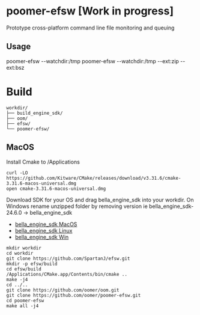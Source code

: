 # poomer-efsw [Work in progress]
Prototype cross-platform command line file monitoring and queuing

## Usage

poomer-efsw --watchdir:/tmp
poomer-efsw --watchdir:/tmp --ext:zip --ext:bsz


# Build 
```
workdir/
├── build_engine_sdk/
├── oom/
├── efsw/
└── poomer-efsw/
```

## MacOS
Install Cmake to /Applications
```
curl -LO https://github.com/Kitware/CMake/releases/download/v3.31.6/cmake-3.31.6-macos-universal.dmg
open cmake-3.31.6-macos-universal.dmg
```

Download SDK for your OS and drag bella_engine_sdk into your workdir. On Windows rename unzipped folder by removing version ie bella_engine_sdk-24.6.0 -> bella_engine_sdk

- [bella_engine_sdk MacOS](https://downloads.bellarender.com/bella_engine_sdk-24.6.0.dmg)
- [bella_engine_sdk Linux](https://downloads.bellarender.com/bella_engine_sdk-24.6.0.tar.gz)
- [bella_engine_sdk Win](https://downloads.bellarender.com/bella_engine_sdk-24.6.0.zip)

```
mkdir workdir
cd workdir
git clone https://github.com/SpartanJ/efsw.git
mkdir -p efsw/build
cd efsw/build
/Applications/CMake.app/Contents/bin/cmake ..
make -j4
cd ../..
git clone https://github.com/oomer/oom.git
git clone https://github.com/oomer/poomer-efsw.git
cd poomer-efsw
make all -j4
```
